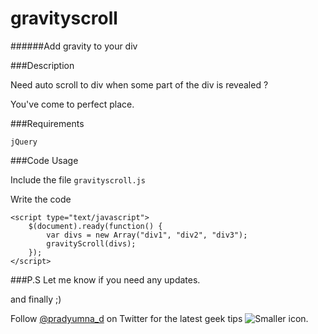 gravityscroll
=============

######Add gravity to your div

###Description

Need auto scroll to div when some part of the div is revealed ?

You've come to perfect place.

###Requirements

`jQuery`

###Code Usage

Include the file `gravityscroll.js`

Write the code

	<script type="text/javascript">
		$(document).ready(function() {
			var divs = new Array("div1", "div2", "div3");
			gravityScroll(divs);
		});
	</script>
	

###P.S
Let me know if you need any updates.

and finally ;)

Follow [@pradyumna_d](http://twitter.com/pradyumna_d) on Twitter for the latest geek tips ![Smaller icon](http://smallerapp.com/favicon.ico "Geek Tips").